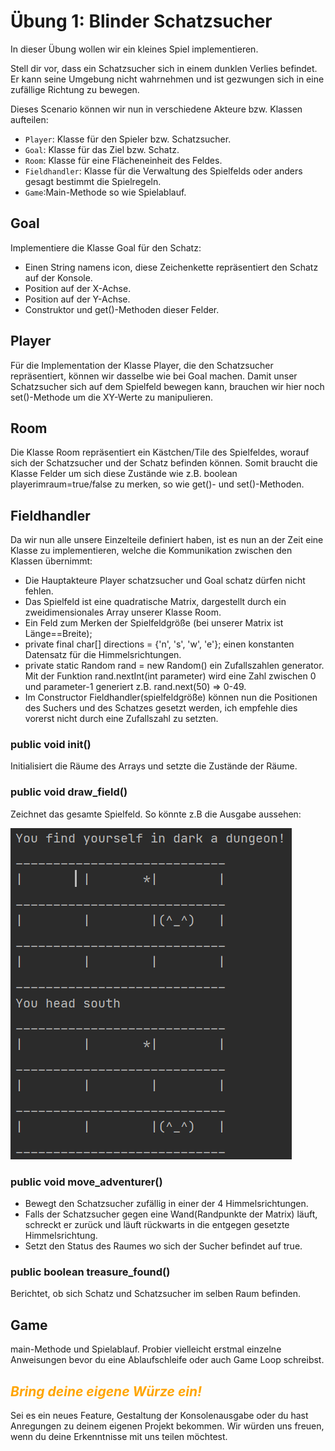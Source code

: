 # Übung 1: Blinder Schatzsucher

In dieser Übung wollen wir ein kleines Spiel implementieren.

Stell dir vor, dass ein Schatzsucher sich in einem dunklen Verlies befindet.
Er kann seine Umgebung nicht wahrnehmen und ist gezwungen sich in eine zufällige Richtung zu bewegen.

Dieses Scenario können wir nun in verschiedene Akteure bzw. Klassen aufteilen:
* ```Player```: Klasse für den Spieler bzw. Schatzsucher.
* ```Goal```: Klasse für das Ziel bzw. Schatz.
* ```Room```: Klasse für eine Flächeneinheit des Feldes.
* ```Fieldhandler```: Klasse für die Verwaltung des Spielfelds oder anders gesagt bestimmt die Spielregeln.
* ```Game```:Main-Methode so wie Spielablauf.

## Goal
Implementiere die Klasse Goal für den Schatz:
- Einen String namens icon, diese Zeichenkette repräsentiert den Schatz auf der Konsole.
- Position auf der X-Achse.
- Position auf der Y-Achse.
- Construktor und get()-Methoden dieser Felder.

## Player
Für die Implementation der Klasse Player, die den Schatzsucher repräsentiert, können wir dasselbe wie bei Goal machen.
Damit unser Schatzsucher sich auf dem Spielfeld bewegen kann, brauchen wir hier noch set()-Methode um die XY-Werte zu manipulieren.

## Room
Die Klasse Room repräsentiert ein Kästchen/Tile des Spielfeldes, worauf sich der Schatzsucher und der Schatz befinden können.
Somit braucht die Klasse Felder um sich diese Zustände wie z.B. boolean playerimraum=true/false zu merken, so wie get()- und set()-Methoden.

## Fieldhandler
Da wir nun alle unsere Einzelteile definiert haben, ist es nun an der Zeit eine Klasse zu implementieren,
welche die Kommunikation zwischen den Klassen übernimmt:

- Die Hauptakteure Player schatzsucher und Goal schatz dürfen nicht fehlen.
- Das Spielfeld ist eine quadratische Matrix, dargestellt durch ein zweidimensionales Array unserer Klasse Room.
- Ein Feld zum Merken der Spielfeldgröße (bei unserer Matrix ist Länge==Breite);
- private final char[] directions = {'n', 's', 'w', 'e'}; einen konstanten Datensatz für die Himmelsrichtungen.
- private static Random rand = new Random() ein Zufallszahlen generator. Mit der Funktion rand.nextInt(int parameter) wird eine Zahl zwischen 0 und parameter-1 generiert z.B. rand.next(50) => 0-49.
- Im Constructor Fieldhandler(spielfeldgröße) können nun die Positionen des Suchers und des Schatzes gesetzt werden, ich empfehle dies vorerst nicht durch eine Zufallszahl zu setzten.

### public void init()
Initialisiert die Räume des Arrays und setzte die Zustände der Räume.

### public void draw_field()
Zeichnet das gesamte Spielfeld.
So könnte z.B die Ausgabe aussehen:

![s1](Bilder/SpielfeldBeispiel.png)


### public void move_adventurer() 
- Bewegt den Schatzsucher zufällig in einer der 4 Himmelsrichtungen.
- Falls der Schatzsucher gegen eine Wand(Randpunkte der Matrix) läuft, schreckt er zurück und läuft rückwarts in die entgegen gesetzte Himmelsrichtung.
- Setzt den Status des Raumes wo sich der Sucher befindet auf true.

### public boolean treasure_found()
Berichtet, ob sich Schatz und Schatzsucher im selben Raum befinden.

## Game
main-Methode und Spielablauf.
Probier vielleicht erstmal einzelne Anweisungen bevor du eine Ablaufschleife oder auch Game Loop schreibst.

## <span style="color:orange">*Bring deine eigene Würze ein!*</span>
Sei es ein neues Feature, Gestaltung der Konsolenausgabe oder du hast Anregungen zu deinem eigenen Projekt bekommen. Wir würden uns freuen, wenn du deine Erkenntnisse mit uns teilen möchtest.
